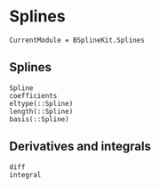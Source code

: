 # Splines

```@meta
CurrentModule = BSplineKit.Splines
```

## Splines

```@docs
Spline
coefficients
eltype(::Spline)
length(::Spline)
basis(::Spline)
```

## Derivatives and integrals

```@docs
diff
integral
```
